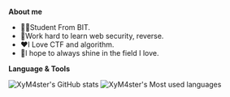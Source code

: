 **About me**

- 👨‍🎓Student From BIT.
- 📜Work hard to learn web security, reverse.
- ❤️I Love CTF and algorithm.
- 🌟I hope to always shine in the field I love.

**Language & Tools**

![XyM4ster's GitHub stats](https://github-readme-stats.vercel.app/api?username=XyM4ster&show_icons=true&theme=radical)
![XyM4ster's Most used languages](https://github-readme-stats.vercel.app/api/top-langs/?username=XyM4ster&layout=compact&hide_border=true&langs_count=10)
